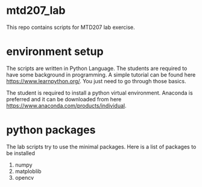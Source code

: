 # mtd207_lab

This repo contains scripts for MTD207 lab exercise. 

# environment setup

The scripts are written in Python Language. The students are required to have some background in programming. A simple tutorial can be found here https://www.learnpython.org/. You just need to go through those basics.

The student is required to install a python virtual environment.  Anaconda is preferred and it can be downloaded from here https://www.anaconda.com/products/individual.

# python packages

The lab scripts try to use the minimal packages. Here is a list of packages to be installed

1. numpy
2. matploblib
3. opencv
